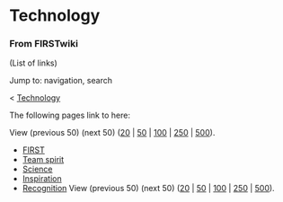 # Technology

### From FIRSTwiki

(List of links)

Jump to: navigation, search

&lt; [Technology](/index.php?title=Technology&redirect=no "Technology" )  

The following pages link to here:

View (previous 50) (next 50)
([20](/index.php?title=Special:Whatlinkshere/Technology&limit=20&from=0
"Special:Whatlinkshere/Technology" ) |
[50](/index.php?title=Special:Whatlinkshere/Technology&limit=50&from=0
"Special:Whatlinkshere/Technology" ) |
[100](/index.php?title=Special:Whatlinkshere/Technology&limit=100&from=0
"Special:Whatlinkshere/Technology" ) |
[250](/index.php?title=Special:Whatlinkshere/Technology&limit=250&from=0
"Special:Whatlinkshere/Technology" ) |
[500](/index.php?title=Special:Whatlinkshere/Technology&limit=500&from=0
"Special:Whatlinkshere/Technology" )).

  * [FIRST](first)
  * [Team spirit](Team_spirit "Team spirit" )
  * [Science](Science "Science" )
  * [Inspiration](Inspiration "Inspiration" )
  * [Recognition](Recognition "Recognition" )
View (previous 50) (next 50)
([20](/index.php?title=Special:Whatlinkshere/Technology&limit=20&from=0
"Special:Whatlinkshere/Technology" ) |
[50](/index.php?title=Special:Whatlinkshere/Technology&limit=50&from=0
"Special:Whatlinkshere/Technology" ) |
[100](/index.php?title=Special:Whatlinkshere/Technology&limit=100&from=0
"Special:Whatlinkshere/Technology" ) |
[250](/index.php?title=Special:Whatlinkshere/Technology&limit=250&from=0
"Special:Whatlinkshere/Technology" ) |
[500](/index.php?title=Special:Whatlinkshere/Technology&limit=500&from=0
"Special:Whatlinkshere/Technology" )).

